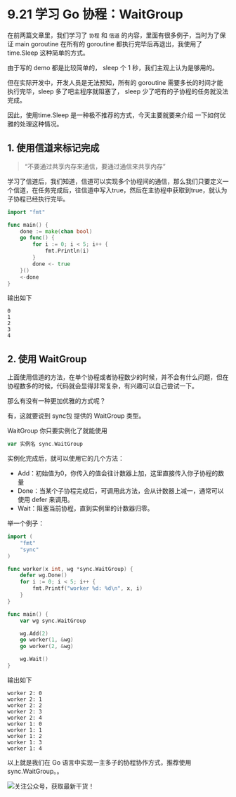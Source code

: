 # 9.21 学习 Go 协程：WaitGroup

在前两篇文章里，我们学习了 `协程` 和 `信道` 的内容，里面有很多例子，当时为了保证 main goroutine 在所有的 goroutine 都执行完毕后再退出，我使用了 time.Sleep 这种简单的方式。

由于写的 demo 都是比较简单的， sleep 个 1 秒，我们主观上认为是够用的。

但在实际开发中，开发人员是无法预知，所有的 goroutine 需要多长的时间才能执行完毕，sleep 多了吧主程序就阻塞了， sleep 少了吧有的子协程的任务就没法完成。

因此，使用time.Sleep 是一种极不推荐的方式，今天主要就要来介绍 一下如何优雅的处理这种情况。



## 1. 使用信道来标记完成

> “不要通过共享内存来通信，要通过通信来共享内存”

学习了信道后，我们知道，信道可以实现多个协程间的通信，那么我们只要定义一个信道，在任务完成后，往信道中写入true，然后在主协程中获取到true，就认为子协程已经执行完毕。

```go
import "fmt"

func main() {
	done := make(chan bool)
	go func() {
		for i := 0; i < 5; i++ {
			fmt.Println(i)
		}
		done <- true
	}()
	<-done
}
```

输出如下

```
0
1
2
3
4
```



## 2. 使用 WaitGroup 

上面使用信道的方法，在单个协程或者协程数少的时候，并不会有什么问题，但在协程数多的时候，代码就会显得非常复杂，有兴趣可以自己尝试一下。

那么有没有一种更加优雅的方式呢？

有，这就要说到 sync包 提供的 WaitGroup 类型。

WaitGroup  你只要实例化了就能使用

```go
var 实例名 sync.WaitGroup 
```

实例化完成后，就可以使用它的几个方法：

- Add：初始值为0，你传入的值会往计数器上加，这里直接传入你子协程的数量
- Done：当某个子协程完成后，可调用此方法，会从计数器上减一，通常可以使用 defer 来调用。
- Wait：阻塞当前协程，直到实例里的计数器归零。

举一个例子：

```go
import (
	"fmt"
	"sync"
)

func worker(x int, wg *sync.WaitGroup) {
	defer wg.Done()
	for i := 0; i < 5; i++ {
		fmt.Printf("worker %d: %d\n", x, i)
	}
}

func main() {
	var wg sync.WaitGroup

	wg.Add(2)
	go worker(1, &wg)
	go worker(2, &wg)

	wg.Wait()
}
```

输出如下 

```
worker 2: 0
worker 2: 1
worker 2: 2
worker 2: 3
worker 2: 4
worker 1: 0
worker 1: 1
worker 1: 2
worker 1: 3
worker 1: 4
```

以上就是我们在 Go 语言中实现一主多子的协程协作方式，推荐使用 sync.WaitGroup。。

![关注公众号，获取最新干货！](http://image.python-online.cn/20191117155836.png)